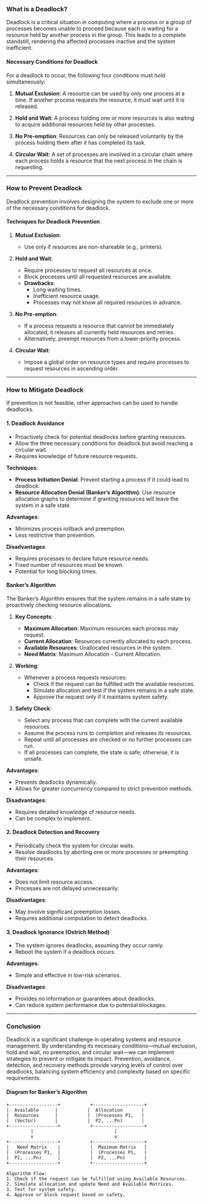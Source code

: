 ### **What is a Deadlock?**

Deadlock is a critical situation in computing where a process or a group of processes becomes unable to proceed because each is waiting for a resource held by another process in the group. This leads to a complete standstill, rendering the affected processes inactive and the system inefficient.

#### **Necessary Conditions for Deadlock**

For a deadlock to occur, the following four conditions must hold simultaneously:

1. **Mutual Exclusion**: A resource can be used by only one process at a time. If another process requests the resource, it must wait until it is released.
    
2. **Hold and Wait**: A process holding one or more resources is also waiting to acquire additional resources held by other processes.
    
3. **No Pre-emption**: Resources can only be released voluntarily by the process holding them after it has completed its task.
    
4. **Circular Wait**: A set of processes are involved in a circular chain where each process holds a resource that the next process in the chain is requesting.
    
---
### **How to Prevent Deadlock**

Deadlock prevention involves designing the system to exclude one or more of the necessary conditions for deadlock.

#### **Techniques for Deadlock Prevention**

1. **Mutual Exclusion**:
    
    - Use only if resources are non-shareable (e.g., printers).
2. **Hold and Wait**:
    
    - Require processes to request all resources at once.
    - Block processes until all requested resources are available.
    - **Drawbacks**:
        - Long waiting times.
        - Inefficient resource usage.
        - Processes may not know all required resources in advance.
3. **No Pre-emption**:
    
    - If a process requests a resource that cannot be immediately allocated, it releases all currently held resources and retries.
    - Alternatively, preempt resources from a lower-priority process.
4. **Circular Wait**:
    
    - Impose a global order on resource types and require processes to request resources in ascending order.

---

### **How to Mitigate Deadlock**

If prevention is not feasible, other approaches can be used to handle deadlocks.

#### **1. Deadlock Avoidance**

- Proactively check for potential deadlocks before granting resources.
- Allow the three necessary conditions for deadlock but avoid reaching a circular wait.
- Requires knowledge of future resource requests.

**Techniques**:

- **Process Initiation Denial**: Prevent starting a process if it could lead to deadlock.
- **Resource Allocation Denial (Banker’s Algorithm)**: Use resource allocation graphs to determine if granting resources will leave the system in a safe state.

**Advantages**:

- Minimizes process rollback and preemption.
- Less restrictive than prevention.

**Disadvantages**:

- Requires processes to declare future resource needs.
- Fixed number of resources must be known.
- Potential for long blocking times.

#### **Banker’s Algorithm**

The Banker’s Algorithm ensures that the system remains in a safe state by proactively checking resource allocations.

1. **Key Concepts**:
    
    - **Maximum Allocation**: Maximum resources each process may request.
    - **Current Allocation**: Resources currently allocated to each process.
    - **Available Resources**: Unallocated resources in the system.
    - **Need Matrix**: Maximum Allocation - Current Allocation.
2. **Working**:
    
    - Whenever a process requests resources:
        - Check if the request can be fulfilled with the available resources.
        - Simulate allocation and test if the system remains in a safe state.
        - Approve the request only if it maintains system safety.
3. **Safety Check**:
    
    - Select any process that can complete with the current available resources.
    - Assume the process runs to completion and releases its resources.
    - Repeat until all processes are checked or no further processes can run.
    - If all processes can complete, the state is safe; otherwise, it is unsafe.

**Advantages**:

- Prevents deadlocks dynamically.
- Allows for greater concurrency compared to strict prevention methods.

**Disadvantages**:

- Requires detailed knowledge of resource needs.
- Can be complex to implement.

#### **2. Deadlock Detection and Recovery**

- Periodically check the system for circular waits.
- Resolve deadlocks by aborting one or more processes or preempting their resources.

**Advantages**:

- Does not limit resource access.
- Processes are not delayed unnecessarily.

**Disadvantages**:

- May involve significant preemption losses.
- Requires additional computation to detect deadlocks.

#### **3. Deadlock Ignorance (Ostrich Method)**

- The system ignores deadlocks, assuming they occur rarely.
- Reboot the system if a deadlock occurs.

**Advantages**:

- Simple and effective in low-risk scenarios.

**Disadvantages**:

- Provides no information or guarantees about deadlocks.
- Can reduce system performance due to potential blockages.

---

### **Conclusion**

Deadlock is a significant challenge in operating systems and resource management. By understanding its necessary conditions—mutual exclusion, hold and wait, no preemption, and circular wait—we can implement strategies to prevent or mitigate its impact. Prevention, avoidance, detection, and recovery methods provide varying levels of control over deadlocks, balancing system efficiency and complexity based on specific requirements.

#### **Diagram for Banker’s Algorithm**

```
+------------------+           +-------------------+
|  Available      |           |  Allocation       |
|  Resources      |           |  (Processes P1,   |
|  (Vector)       |           |  P2, ...Pn)       |
+------------------+           +-------------------+
         |                              |
         v                              v
+------------------+           +-------------------+
|   Need Matrix    |           |  Maximum Matrix   |
|  (Processes P1,  |           |  (Processes P1,   |
|  P2, ...Pn)      |           |  P2, ...Pn)       |
+------------------+           +-------------------+

Algorithm Flow:
1. Check if the request can be fulfilled using Available Resources.
2. Simulate allocation and update Need and Available Matrices.
3. Test for system safety.
4. Approve or block request based on safety.
```